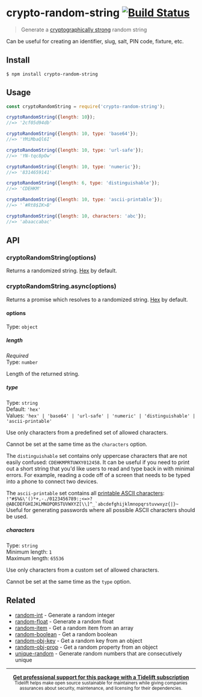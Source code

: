 # crypto-random-string [![Build Status](https://travis-ci.org/sindresorhus/crypto-random-string.svg?branch=master)](https://travis-ci.org/sindresorhus/crypto-random-string)

> Generate a [cryptographically strong](https://en.wikipedia.org/wiki/Strong_cryptography) random string

Can be useful for creating an identifier, slug, salt, PIN code, fixture, etc.

## Install

```
$ npm install crypto-random-string
```

## Usage

```js
const cryptoRandomString = require('crypto-random-string');

cryptoRandomString({length: 10});
//=> '2cf05d94db'

cryptoRandomString({length: 10, type: 'base64'});
//=> 'YMiMbaQl6I'

cryptoRandomString({length: 10, type: 'url-safe'});
//=> 'YN-tqc8pOw'

cryptoRandomString({length: 10, type: 'numeric'});
//=> '8314659141'

cryptoRandomString({length: 6, type: 'distinguishable'});
//=> 'CDEHKM'

cryptoRandomString({length: 10, type: 'ascii-printable'});
//=> '`#Rt8$IK>B'

cryptoRandomString({length: 10, characters: 'abc'});
//=> 'abaaccabac'
```

## API

### cryptoRandomString(options)

Returns a randomized string. [Hex](https://en.wikipedia.org/wiki/Hexadecimal) by default.

### cryptoRandomString.async(options)

Returns a promise which resolves to a randomized string. [Hex](https://en.wikipedia.org/wiki/Hexadecimal) by default.

#### options

Type: `object`

##### length

*Required*\
Type: `number`

Length of the returned string.

##### type

Type: `string`\
Default: `'hex'`\
Values: `'hex' | 'base64' | 'url-safe' | 'numeric' | 'distinguishable' | 'ascii-printable'`

Use only characters from a predefined set of allowed characters.

Cannot be set at the same time as the `characters` option.

The `distinguishable` set contains only uppercase characters that are not easily confused: `CDEHKMPRTUWXY012458`. It can be useful if you need to print out a short string that you'd like users to read and type back in with minimal errors. For example, reading a code off of a screen that needs to be typed into a phone to connect two devices.

The `ascii-printable` set contains all [printable ASCII characters](https://en.wikipedia.org/wiki/ASCII#ASCII_printable_characters): ``!"#$%&\'()*+,-./0123456789:;<=>?@ABCDEFGHIJKLMNOPQRSTUVWXYZ[\\]^_`abcdefghijklmnopqrstuvwxyz{|}~`` Useful for generating passwords where all possible ASCII characters should be used.

##### characters

Type: `string`\
Minimum length: `1`\
Maximum length: `65536`

Use only characters from a custom set of allowed characters.

Cannot be set at the same time as the `type` option.

## Related

- [random-int](https://github.com/sindresorhus/random-int) - Generate a random integer
- [random-float](https://github.com/sindresorhus/random-float) - Generate a random float
- [random-item](https://github.com/sindresorhus/random-item) - Get a random item from an array
- [random-boolean](https://github.com/arthurvr/random-boolean) - Get a random boolean
- [random-obj-key](https://github.com/sindresorhus/random-obj-key) - Get a random key from an object
- [random-obj-prop](https://github.com/sindresorhus/random-obj-prop) - Get a random property from an object
- [unique-random](https://github.com/sindresorhus/unique-random) - Generate random numbers that are consecutively unique

---

<div align="center">
	<b>
		<a href="https://tidelift.com/subscription/pkg/npm-crypto-random-string?utm_source=npm-crypto-random-string&utm_medium=referral&utm_campaign=readme">Get professional support for this package with a Tidelift subscription</a>
	</b>
	<br>
	<sub>
		Tidelift helps make open source sustainable for maintainers while giving companies<br>assurances about security, maintenance, and licensing for their dependencies.
	</sub>
</div>
